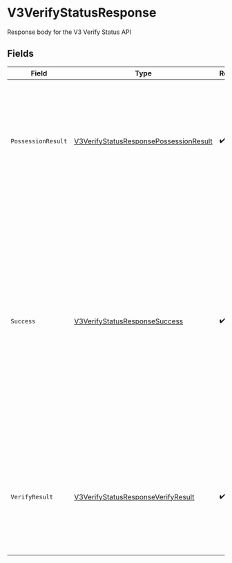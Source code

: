 # V3VerifyStatusResponse

Response body for the V3 Verify Status API


## Fields

| Field                                                                                                                                                                                                                                                                           | Type                                                                                                                                                                                                                                                                            | Required                                                                                                                                                                                                                                                                        | Description                                                                                                                                                                                                                                                                     | Example                                                                                                                                                                                                                                                                         |
| ------------------------------------------------------------------------------------------------------------------------------------------------------------------------------------------------------------------------------------------------------------------------------- | ------------------------------------------------------------------------------------------------------------------------------------------------------------------------------------------------------------------------------------------------------------------------------- | ------------------------------------------------------------------------------------------------------------------------------------------------------------------------------------------------------------------------------------------------------------------------------- | ------------------------------------------------------------------------------------------------------------------------------------------------------------------------------------------------------------------------------------------------------------------------------- | ------------------------------------------------------------------------------------------------------------------------------------------------------------------------------------------------------------------------------------------------------------------------------- |
| `PossessionResult`                                                                                                                                                                                                                                                              | [V3VerifyStatusResponsePossessionResult](../../Models/Components/V3VerifyStatusResponsePossessionResult.md)                                                                                                                                                                     | :heavy_check_mark:                                                                                                                                                                                                                                                              | Possession Result represents the result of the Possession check. Possible values are "success", "pending", "failed", and "not applicable".                                                                                                                                      | pending                                                                                                                                                                                                                                                                         |
| `Success`                                                                                                                                                                                                                                                                       | [V3VerifyStatusResponseSuccess](../../Models/Components/V3VerifyStatusResponseSuccess.md)                                                                                                                                                                                       | :heavy_check_mark:                                                                                                                                                                                                                                                              | Success is the result of the combination of Verify Result and Possession Result. Possible values are "true", "pending", and "false". The success value will be "pending" until the results of both Verify and Possession are returned or one of them fails, blocking the other. | pending                                                                                                                                                                                                                                                                         |
| `VerifyResult`                                                                                                                                                                                                                                                                  | [V3VerifyStatusResponseVerifyResult](../../Models/Components/V3VerifyStatusResponseVerifyResult.md)                                                                                                                                                                             | :heavy_check_mark:                                                                                                                                                                                                                                                              | Verify Result represents the result of the Verify process. Possible values are "success", "pending", "failed", and "not applicable".                                                                                                                                            | pending                                                                                                                                                                                                                                                                         |